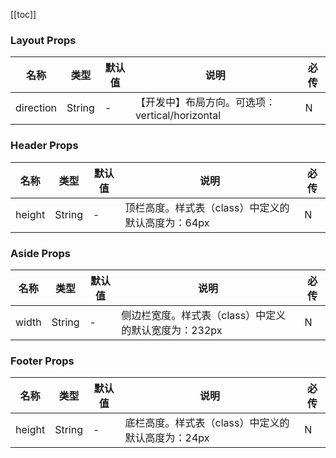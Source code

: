 [//]: # ':: BASE_DOC ::'
[//]: # '## API'

[[toc]]

### Layout Props

| 名称      | 类型   | 默认值 | 说明                                            | 必传 |
| --------- | ------ | ------ | ----------------------------------------------- | ---- |
| direction | String | -      | 【开发中】布局方向。可选项：vertical/horizontal | N    |

### Header Props

| 名称   | 类型   | 默认值 | 说明                                              | 必传 |
| ------ | ------ | ------ | ------------------------------------------------- | ---- |
| height | String | -      | 顶栏高度。样式表（class）中定义的默认高度为：64px | N    |

### Aside Props

| 名称  | 类型   | 默认值 | 说明                                                 | 必传 |
| ----- | ------ | ------ | ---------------------------------------------------- | ---- |
| width | String | -      | 侧边栏宽度。样式表（class）中定义的默认宽度为：232px | N    |

### Footer Props

| 名称   | 类型   | 默认值 | 说明                                              | 必传 |
| ------ | ------ | ------ | ------------------------------------------------- | ---- |
| height | String | -      | 底栏高度。样式表（class）中定义的默认高度为：24px | N    |
